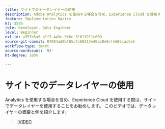```yaml
---
title: サイトでのデータレイヤーの使用
description: Adobe Analytics を使用する場合を含め、Experience Cloud を使用する際は、サイトでデータレイヤーを使用することをお勧めします。 このビデオでは、データレイヤーの概要と例を紹介します。
feature: Implementation Basics
kt: 3585
role: Developer, Data Engineer
level: Beginner
exl-id: a357b5a9-b1f3-449c-9f6e-31613211c009
source-git-commit: 84984ad9bf65cfc69117e40ac0e0cfe503cac5e5
workflow-type: tm+mt
source-wordcount: '93'
ht-degree: 100%

---
```


# サイトでのデータレイヤーの使用

Analytics を使用する場合を含め、Experience Cloud を使用する際は、サイトでデータレイヤーを使用することをお勧めします。 このビデオでは、データレイヤーの概要と例を紹介します。

>[!VIDEO](https://video.tv.adobe.com/v/28775/?quality=12&learn=on)
